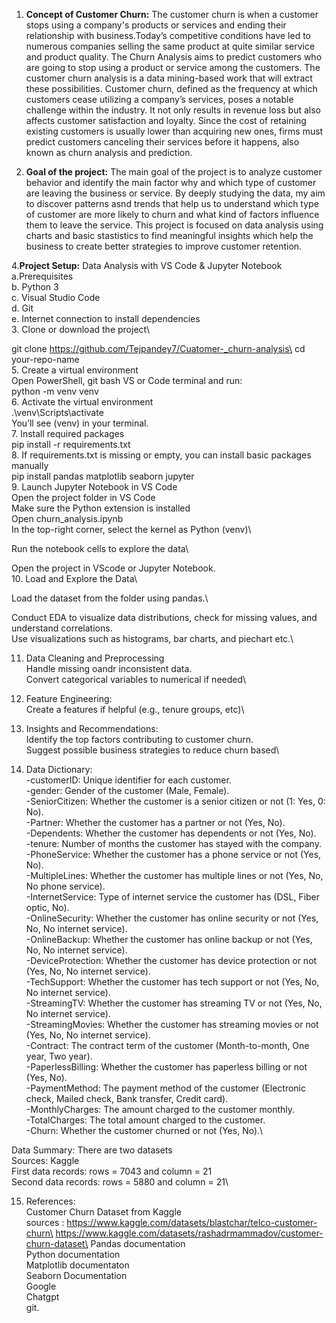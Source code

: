 1. __Concept of Customer Churn:__
The customer churn is when a customer stops using a company's products or services and ending their relationship with business.Today’s competitive conditions have led to numerous companies selling the same product at quite similar service and product quality. The Churn Analysis aims to predict customers who are going to stop using a product or service among the customers. The customer churn analysis is a data mining-based work that will extract these possibilities. Customer churn, defined as the frequency at which customers cease utilizing a company’s services, poses a notable challenge within the  industry. It not only results in revenue loss but also affects customer satisfaction and loyalty. Since the cost of retaining existing customers is usually lower than acquiring new ones, firms must predict customers canceling their services before it happens, also known as churn analysis and prediction.


 2. __Goal of the project:__
 The main goal of the project is to analyze customer behavior and identify the main factor why and which type of customer are leaving the business or service. By deeply studying the data, my aim to discover patterns asnd trends that help us to understand which type of customer are more likely to churn and what kind of factors influence them to leave the service. This project is focused on data analysis using charts and basic stastistics to find meaningful insights which help the business to create better strategies to improve customer retention.


 4.__Project Setup:__ 
 Data Analysis with VS Code & Jupyter Notebook\
  a.Prerequisites\
 b. Python 3\
 c. Visual Studio Code\
 d. Git \
 e. Internet connection to install dependencies\
3. Clone or download the project\

git clone https://github.com/Tejpandey7/Cuatomer-_churn-analysis\
cd your-repo-name\
5. Create a virtual environment\
 Open PowerShell, git bash VS or  Code terminal and run:\
 python -m venv venv\
6. Activate the virtual environment\
 .\venv\Scripts\activate\
You’ll see (venv) in your terminal.\
7. Install required packages\
pip install -r requirements.txt\
8. If requirements.txt is missing or empty, you can install basic packages manually\
pip install pandas matplotlib seaborn jupyter\
9.  Launch Jupyter Notebook in VS Code\
 Open the project folder in VS Code\
 Make sure the Python extension is installed\
 Open churn_analysis.ipynb\
 In the top-right corner, select the kernel as Python (venv)\

Run the notebook cells to explore the data\

Open the project in VScode  or Jupyter Notebook.\
10.  Load and Explore the Data\


Load the dataset from the  folder using pandas.\

Conduct  EDA to visualize data  distributions, check for missing values, and understand correlations.\
Use visualizations such as histograms, bar charts, and piechart etc.\


11. Data Cleaning and Preprocessing\
Handle missing oandr inconsistent data.\
Convert categorical variables to numerical if needed\


12.  Feature Engineering:\
Create a features if helpful (e.g., tenure groups, etc)\


13.  Insights and Recommendations:\
Identify the top factors contributing to customer churn.\
Suggest possible business strategies to reduce churn based\


14. Data Dictionary:\
-customerID: Unique identifier for each customer.\
-gender: Gender of the customer (Male, Female).\
-SeniorCitizen: Whether the customer is a senior citizen or not (1: Yes, 0: No).\
-Partner: Whether the customer has a partner or not (Yes, No).\
-Dependents: Whether the customer has dependents or not (Yes, No).\
-tenure: Number of months the customer has stayed with the company.\
-PhoneService: Whether the customer has a phone service or not (Yes, No).\
-MultipleLines: Whether the customer has multiple lines or not (Yes, No, No phone service).\
-InternetService: Type of internet service the customer has (DSL, Fiber optic, No).\
-OnlineSecurity: Whether the customer has online security or not (Yes, No, No internet service).\
-OnlineBackup: Whether the customer has online backup or not (Yes, No, No internet service).\
-DeviceProtection: Whether the customer has device protection or not (Yes, No, No internet service).\
-TechSupport: Whether the customer has tech support or not (Yes, No, No internet service).\
-StreamingTV: Whether the customer has streaming TV or not (Yes, No, No internet service).\
-StreamingMovies: Whether the customer has streaming movies or not (Yes, No, No internet service).\
-Contract: The contract term of the customer (Month-to-month, One year, Two year).\
-PaperlessBilling: Whether the customer has paperless billing or not (Yes, No).\
-PaymentMethod: The payment method of the customer (Electronic check, Mailed check, Bank transfer, Credit card).\
-MonthlyCharges: The amount charged to the customer monthly.\
-TotalCharges: The total amount charged to the customer.\
-Churn: Whether the customer churned or not (Yes, No).\

Data Summary: There are two datasets\
Sources: Kaggle\
First data records: rows = 7043 and column = 21\
Second data records: rows = 5880 and column = 21\


15.  References:\
Customer Churn Dataset from  Kaggle\
sources : https://www.kaggle.com/datasets/blastchar/telco-customer-churn\
https://www.kaggle.com/datasets/rashadrmammadov/customer-churn-dataset\
Pandas documentation\
Python documentation\
Matplotlib documentaton\
Seaborn Documentation\
Google\
Chatgpt\
git.